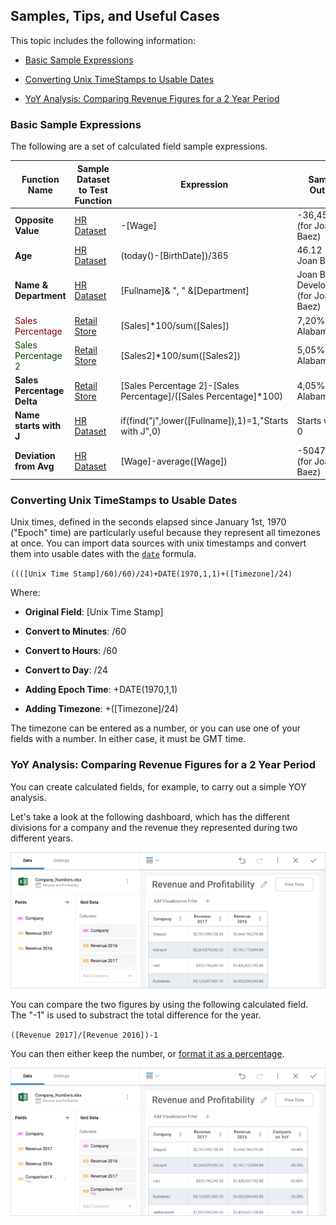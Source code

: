 ## Samples, Tips, and Useful Cases

This topic includes the following information:

  - [Basic Sample Expressions](#basic-sample-expressions)

  - [Converting Unix TimeStamps to Usable Dates](#converting-unix-timestamps)

  - [YoY Analysis: Comparing Revenue Figures for a 2 Year Period](#yoy-analysis-revenue)

<a name='basic-sample-expressions'></a>
### Basic Sample Expressions

The following are a set of calculated field sample expressions.


| Function Name              | Sample Dataset to Test Function                                                               | Expression                                                        | Sample Output                          |
| -------------------------- | --------------------------------------------------------------------------------------------- | ----------------------------------------------------------------- | -------------------------------------- |
| **Opposite Value**         | [HR Dataset](http://download.infragistics.com/reportplus/help/samples/HR%20Dataset_2016.xlsx) | \-[Wage]                                                          | \-36,452.00 (for Joan Baez)            |
| **Age**                    | [HR Dataset](http://download.infragistics.com/reportplus/help/samples/HR%20Dataset_2016.xlsx) | (today()-[BirthDate])/365                                         | 46.12 (for Joan Baez)                  |
| **Name & Department**      | [HR Dataset](http://download.infragistics.com/reportplus/help/samples/HR%20Dataset_2016.xlsx) | [Fullname]& ", " &[Department]                                    | Joan Baez, Development (for Joan Baez) |
| <span style="color: #800000" style="font-weight:bold">Sales Percentage</span>           | [Retail Store](http://download.infragistics.com/reportplus/help/samples/Retail_Store.xlsx)    | [Sales]\*100/sum([Sales])                                         | 7,20% (for Alabama)                    |
| <span style="color: #004c00" style="font-weight:bold">Sales Percentage 2</span>         | [Retail Store](http://download.infragistics.com/reportplus/help/samples/Retail_Store.xlsx)    | [Sales2]\*100/sum([Sales2])                                       | 5,05% (for Alabama)                    |
| **Sales Percentage Delta** | [Retail Store](http://download.infragistics.com/reportplus/help/samples/Retail_Store.xlsx)    | [Sales Percentage 2]-[Sales Percentage]/([Sales Percentage]\*100) | 4,05% (for Alabama)                    |
| **Name starts with J**     | [HR Dataset](http://download.infragistics.com/reportplus/help/samples/HR%20Dataset_2016.xlsx) | if(find("j",lower([Fullname]),1)=1,"Starts with J",0)             | Starts with J, 0                       |
| **Deviation from Avg**     | [HR Dataset](http://download.infragistics.com/reportplus/help/samples/HR%20Dataset_2016.xlsx) | [Wage]-average([Wage])                                            | \-50476.71 (for Joan Baez)             |

<a name='converting-unix-timestamps'></a>
### Converting Unix TimeStamps to Usable Dates

Unix times, defined in the seconds elapsed since January 1st, 1970
("Epoch" time) are particularly useful because they represent all
timezones at once. You can import data sources with unix timestamps and
convert them into usable dates with the [`date`](Date-Calculated-Fields.md)
formula.

`((([Unix Time Stamp]/60)/60)/24)+DATE(1970,1,1)+([Timezone]/24)`

Where:

  - **Original Field**: [Unix Time Stamp]

  - **Convert to Minutes**: /60

  - **Convert to Hours**: /60

  - **Convert to Day**: /24

  - **Adding Epoch Time**: +DATE(1970,1,1)

  - **Adding Timezone**: +([Timezone]/24)

The timezone can be entered as a number, or you can use one of your
fields with a number. In either case, it must be GMT time.

<a name='yoy-analysis-revenue'></a>
### YoY Analysis: Comparing Revenue Figures for a 2 Year Period

You can create calculated fields, for example, to carry out a simple YOY
analysis.

Let's take a look at the following dashboard, which has the different
divisions for a company and the revenue they represented during two
different years.

![YoyAnalysisRevenue\_All](images/YoyAnalysisRevenue_All.png)

You can compare the two figures by using the following calculated field.
The "-1" is used to substract the total difference for the year.

`([Revenue 2017]/[Revenue 2016])-1`

You can then either keep the number, or [format it as a percentage](~/en/data-visualizations/fields/field-settings.html#numeric-fields).

![YoyAnalysisPercentage\_All](images/YoyAnalysisPercentage_All.png)
